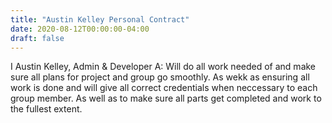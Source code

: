 ```yaml
---
title: "Austin Kelley Personal Contract"
date: 2020-08-12T00:00:00-04:00
draft: false
---
```


I Austin Kelley, Admin & Developer A: Will do all work needed of and make sure all plans for project and group go smoothly. As wekk as ensuring all work is done and will give all correct credentials when neccessary to each group member. As well as to make sure all parts get completed and work to the fullest extent.

